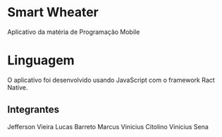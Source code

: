 # Smart Wheater

Aplicativo da matéria de Programação Mobile

# Linguagem

O aplicativo foi desenvolvido usando JavaScript com o framework Ract Native.

## Integrantes

Jefferson Vieira
Lucas Barreto
Marcus Vinicius Citolino
Vinicius Sena


